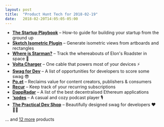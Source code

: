 ```yaml
---
layout: post
title:  "Product Hunt Tech for 2018-02-19"
date:   2018-02-20T14:05:05-05:00
---
```


* **[The Startup Playbook](https://www.producthunt.com/posts/the-startup-playbook-2?utm_campaign=producthunt-api&utm_medium=api&utm_source=Application%3A+Daily+Digest+RSS+%28ID%3A+3202%29)** – How-to guide for building your startup from the ground up
* **[Sketch Isometric Plugin](https://www.producthunt.com/posts/sketch-isometric-plugin?utm_campaign=producthunt-api&utm_medium=api&utm_source=Application%3A+Daily+Digest+RSS+%28ID%3A+3202%29)** – Generate isometric views from artboards and rectangles
* **[Where is Starman?](https://www.producthunt.com/posts/where-is-starman?utm_campaign=producthunt-api&utm_medium=api&utm_source=Application%3A+Daily+Digest+RSS+%28ID%3A+3202%29)** – Track the whereabouts of Elon's Roadster in space 🚀
* **[Volta Charger](https://www.producthunt.com/posts/volta-charger-2?utm_campaign=producthunt-api&utm_medium=api&utm_source=Application%3A+Daily+Digest+RSS+%28ID%3A+3202%29)** – One cable that powers most of your devices ⚡
* **[Swag for Dev](https://www.producthunt.com/posts/swag-for-dev?utm_campaign=producthunt-api&utm_medium=api&utm_source=Application%3A+Daily+Digest+RSS+%28ID%3A+3202%29)** – A list of opportunities for developers to score some swag 😎
* **[Po.et](https://www.producthunt.com/posts/po-et?utm_campaign=producthunt-api&utm_medium=api&utm_source=Application%3A+Daily+Digest+RSS+%28ID%3A+3202%29)** – Reclaims value for content creators, publishers & consumers
* **[Recur](https://www.producthunt.com/posts/recur?utm_campaign=producthunt-api&utm_medium=api&utm_source=Application%3A+Daily+Digest+RSS+%28ID%3A+3202%29)** – Keep track of your recurring subscriptions
* **[DappRadar](https://www.producthunt.com/posts/dappradar?utm_campaign=producthunt-api&utm_medium=api&utm_source=Application%3A+Daily+Digest+RSS+%28ID%3A+3202%29)** – A list of the best decentralised Ethereum applications
* **[’sodes](https://www.producthunt.com/posts/sodes?utm_campaign=producthunt-api&utm_medium=api&utm_source=Application%3A+Daily+Digest+RSS+%28ID%3A+3202%29)** – A casual and cozy podcast player 🎙️
* **[The Practical Dev Shop](https://www.producthunt.com/posts/the-practical-dev-shop?utm_campaign=producthunt-api&utm_medium=api&utm_source=Application%3A+Daily+Digest+RSS+%28ID%3A+3202%29)** – Beautifully designed swag for developers ❤️ 👩‍💻

… and [12 more](https://www.producthunt.com/tech) products